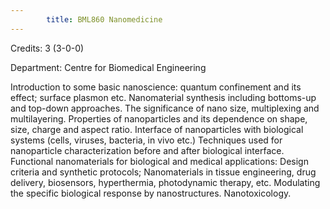 ```yaml
---
        title: BML860 Nanomedicine
---
```

Credits: 3 (3-0-0)

Department: Centre for Biomedical Engineering

Introduction to some basic nanoscience: quantum confinement and its effect; surface plasmon etc. Nanomaterial synthesis including bottoms-up and top-down approaches. The significance of nano size, multiplexing and multilayering. Properties of nanoparticles and its dependence on shape, size, charge and aspect ratio. Interface of nanoparticles with biological systems (cells, viruses, bacteria, in vivo etc.) Techniques used for nanoparticle characterization before and after biological interface. Functional nanomaterials for biological and medical applications: Design criteria and synthetic protocols; Nanomaterials in tissue engineering, drug delivery, biosensors, hyperthermia, photodynamic therapy, etc. Modulating the specific biological response by nanostructures. Nanotoxicology.